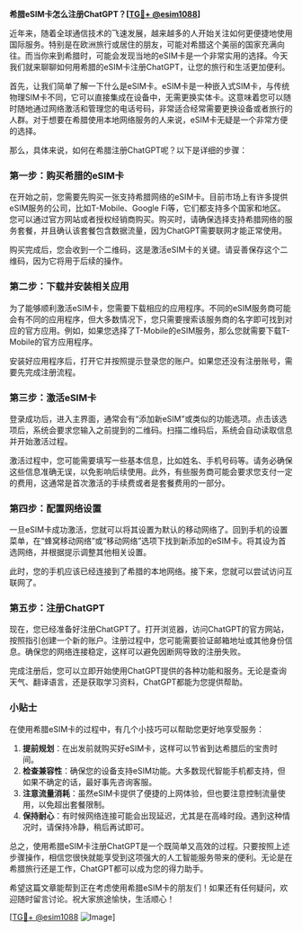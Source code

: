 **希腊eSIM卡怎么注册ChatGPT？[[TG💪+ @esim1088](https://t.me/s/esim1088)]**

近年来，随着全球通信技术的飞速发展，越来越多的人开始关注如何更便捷地使用国际服务。特别是在欧洲旅行或居住的朋友，可能对希腊这个美丽的国家充满向往。而当你来到希腊时，可能会发现当地的eSIM卡是一个非常实用的选择。今天我们就来聊聊如何用希腊的eSIM卡注册ChatGPT，让您的旅行和生活更加便利。

首先，让我们简单了解一下什么是eSIM卡。eSIM卡是一种嵌入式SIM卡，与传统物理SIM卡不同，它可以直接集成在设备中，无需更换实体卡。这意味着您可以随时随地通过网络激活和管理您的电话号码，非常适合经常需要更换设备或者旅行的人群。对于想要在希腊使用本地网络服务的人来说，eSIM卡无疑是一个非常方便的选择。

那么，具体来说，如何在希腊注册ChatGPT呢？以下是详细的步骤：

### 第一步：购买希腊的eSIM卡

在开始之前，您需要先购买一张支持希腊网络的eSIM卡。目前市场上有许多提供eSIM服务的公司，比如T-Mobile、Google Fi等，它们都支持多个国家和地区。您可以通过官方网站或者授权经销商购买。购买时，请确保选择支持希腊网络的服务套餐，并且确认该套餐包含数据流量，因为ChatGPT需要联网才能正常使用。

购买完成后，您会收到一个二维码，这是激活eSIM卡的关键。请妥善保存这个二维码，因为它将用于后续的操作。

### 第二步：下载并安装相关应用

为了能够顺利激活eSIM卡，您需要下载相应的应用程序。不同的eSIM服务商可能会有不同的应用程序，但大多数情况下，您只需要搜索该服务商的名字即可找到对应的官方应用。例如，如果您选择了T-Mobile的eSIM服务，那么您就需要下载T-Mobile的官方应用程序。

安装好应用程序后，打开它并按照提示登录您的账户。如果您还没有注册账号，需要先完成注册流程。

### 第三步：激活eSIM卡

登录成功后，进入主界面，通常会有“添加新eSIM”或类似的功能选项。点击该选项后，系统会要求您输入之前提到的二维码。扫描二维码后，系统会自动读取信息并开始激活过程。

激活过程中，您可能需要填写一些基本信息，比如姓名、手机号码等。请务必确保这些信息准确无误，以免影响后续使用。此外，有些服务商可能会要求您支付一定的费用，这通常是首次激活的手续费或者是套餐费用的一部分。

### 第四步：配置网络设置

一旦eSIM卡成功激活，您就可以将其设置为默认的移动网络了。回到手机的设置菜单，在“蜂窝移动网络”或“移动网络”选项下找到新添加的eSIM卡。将其设为首选网络，并根据提示调整其他相关设置。

此时，您的手机应该已经连接到了希腊的本地网络。接下来，您就可以尝试访问互联网了。

### 第五步：注册ChatGPT

现在，您已经准备好注册ChatGPT了。打开浏览器，访问ChatGPT的官方网站，按照指引创建一个新的账户。注册过程中，您可能需要验证邮箱地址或其他身份信息。确保您的网络连接稳定，这样可以避免因断网导致的注册失败。

完成注册后，您可以立即开始使用ChatGPT提供的各种功能和服务。无论是查询天气、翻译语言，还是获取学习资料，ChatGPT都能为您提供帮助。

### 小贴士

在使用希腊eSIM卡的过程中，有几个小技巧可以帮助您更好地享受服务：

1. **提前规划**：在出发前就购买好eSIM卡，这样可以节省到达希腊后的宝贵时间。
2. **检查兼容性**：确保您的设备支持eSIM功能。大多数现代智能手机都支持，但如果不确定的话，最好事先咨询客服。
3. **注意流量消耗**：虽然eSIM卡提供了便捷的上网体验，但也要注意控制流量使用，以免超出套餐限制。
4. **保持耐心**：有时候网络连接可能会出现延迟，尤其是在高峰时段。遇到这种情况时，请保持冷静，稍后再试即可。

总之，使用希腊eSIM卡注册ChatGPT是一个既简单又高效的过程。只要按照上述步骤操作，相信您很快就能享受到这项强大的人工智能服务带来的便利。无论是在希腊旅行还是工作，ChatGPT都可以成为您的得力助手。

希望这篇文章能帮到正在考虑使用希腊eSIM卡的朋友们！如果还有任何疑问，欢迎随时留言讨论。祝大家旅途愉快，生活顺心！

[[TG💪+ @esim1088](https://t.me/s/esim1088) ![Image](https://i.postimg.cc/4NQfJmqS/Snipaste-2025-05-13-00-14-12.png)]